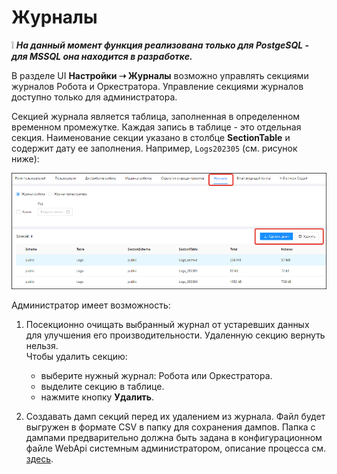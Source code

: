 # Журналы
:grey_exclamation: ***На данный момент функция реализована только для PostgeSQL - для MSSQL она находится в разработке.***

В разделе UI **Настройки ➝ Журналы** возможно управлять секциями журналов Робота и Оркестратора. Управление секциями журналов доступно только для администратора. 

Секцией журнала является таблица, заполненная в определенном временном промежутке. Каждая запись в таблице - это отдельная секция. Наименование секции указано в столбце **SectionTable** и содержит дату ее заполнения. Например, `Logs202305` (см. рисунок ниже): 

![](<../../.gitbook/assets/journals-settings.png>)

Администратор имеет возможность:
1. Посекционно очищать выбранный журнал от устаревших данных для улучшения его производительности. Удаленную секцию вернуть нельзя.\
Чтобы удалить секцию:
   * выберите нужный журнал: Робота или Оркестратора.
   * выделите секцию в таблице. 
   * нажмите кнопку **Удалить**. 

2. Создавать дамп секций перед их удалением из журнала. Файл будет выгружен в формате CSV в папку для сохранения дампов. Папка с дампами предварительно должна быть задана в конфигурационном файле WebApi системным администратором, описание процесса см. [здесь](https://docs.primo-rpa.ru/primo-rpa/orchestrator/deployment/fine-tuning/log-section-dump-folder).
